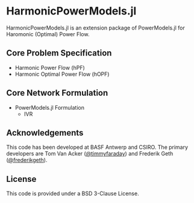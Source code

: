 # HarmonicPowerModels.jl

HarmonicPowerModels.jl is an extension package of PowerModels.jl for Haromonic (Optimal) Power Flow. 

## Core Problem Specification
- Harmonic Power Flow (hPF)
- Harmonic Optimal Power Flow (hOPF)

## Core Network Formulation
- PowerModels.jl Formulation
  - IVR

## Acknowledgements
This code has been developed at BASF Antwerp and CSIRO. The primary developers are Tom Van Acker ([@timmyfaraday](https://github.com/timmyfaraday)) and Frederik Geth ([@frederikgeth](https://github.com/frederikgeth)).


## License
This code is provided under a BSD 3-Clause License.
